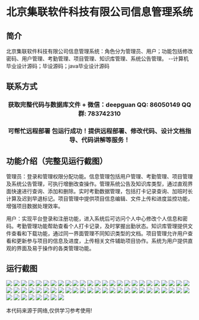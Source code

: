 <p><h1 align="center">北京集联软件科技有限公司信息管理系统</h1></p>

## 简介
北京集联软件科技有限公司信息管理系统：角色分为管理员、用户；功能包括修改密码、用户管理、考勤管理、项目管理、知识库管理、系统公告管理。    --计算机毕业设计源码；毕设源码；java毕业设计源码


## 联系方式
<p><h3 align="center">获取完整代码与数据库文件 + 微信：deepguan QQ: 86050149 QQ群: 783742310</h3></p>
<p><h3 align="center">可帮忙远程部署 包运行成功！提供远程部署、修改代码、设计文档指导、代码讲解等服务！</h3></p>

## 功能介绍（完整见运行截图）
管理员：登录和管理权限分配功能。信息管理包括用户管理、考勤管理、项目管理及系统公告管理，可执行增删改查操作。管理系统公告及知识库类型，通过直观界面快速进行查询、添加和删除。实时考勤数据管理，包括打卡记录查询、加班时长计算及迟到早退标记。项目管理中提供项目信息编辑、文件上传和进度监控功能，增强项目数据处理效率。

用户：实现平台登录和注册功能，进入系统后可访问个人中心修改个人信息和密码。考勤管理功能帮助查看个人打卡记录，及时掌握出勤状态。知识库管理提供文件查看和下载功能，通过同一界面管理不同知识类型的文档。项目管理允许用户查看和更新参与项目的信息及进度，上传相关文件辅助项目协作。系统为用户提供直观的界面及易于操作的各类管理功能。


## 运行截图
![](img/001.jpg)
![](img/002.jpg)
![](img/003.jpg)
![](img/004.jpg)
![](img/005.jpg)
![](img/006.jpg)
![](img/007.jpg)
![](img/008.jpg)
![](img/009.jpg)
![](img/010.jpg)
![](img/011.jpg)
![](img/012.jpg)
![](img/013.jpg)
![](img/014.jpg)
![](img/015.jpg)
![](img/016.jpg)
![](img/017.jpg)
![](img/018.jpg)
![](img/019.jpg)
![](img/020.jpg)
![](img/021.jpg)
![](img/022.jpg)
![](img/023.jpg)
![](img/024.jpg)
![](img/025.jpg)
![](img/026.jpg)
![](img/027.jpg)
![](img/028.jpg)
![](img/029.jpg)
![](img/030.jpg)
![](img/031.jpg)
![](img/032.jpg)
![](img/033.jpg)
![](img/034.jpg)
![](img/035.jpg)
![](img/036.jpg)
![](img/037.jpg)
![](img/038.jpg)
![](img/039.jpg)
![](img/040.jpg)
![](img/041.jpg)
![](img/042.jpg)
![](img/043.jpg)
![](img/044.jpg)
![](img/045.jpg)
![](img/046.jpg)
![](img/047.jpg)
![](img/048.jpg)
![](img/049.jpg)
![](img/050.jpg)
![](img/051.jpg)
![](img/052.jpg)
![](img/053.jpg)
![](img/054.jpg)
![](img/055.jpg)
![](img/056.jpg)
![](img/057.jpg)
![](img/058.jpg)

<p>本代码来源于网络,仅供学习参考使用!</p>
